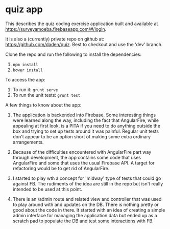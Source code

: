 quiz app
====

This describes the quiz coding exercise application built and available at https://surveyamoeba.firebaseapp.com/#/login.

It is also a (currently) private repo on github at: https://github.com/daden/quiz. Best to checkout and use the
'dev' branch.

Clone the repo and run the following to install the dependencies:

1. ```npm install```
2. ```bower install```

To access the app:

1. To run it: ```grunt serve```
2. To run the unit tests: ```grunt test```


A few things to know about the app:

1. The application is backended into Firebase. Some interesting things were learned along the way, including the
    fact that AngularFire, while appealing at first look, is a PITA if you need to do anything outside the box
    and trying to set up tests around it was painful. Regular unit tests don't appear to be an option
    short of making some extra ordinary arrangements.

2. Because of the difficulties encountered with AngularFire part way through development, the app contains some code
    that uses AngularFire and some that uses the usual Firebase API. A target for refactoring would be to get rid of
    AngularFire.

3. I started to play wth a concept for 'midway' type of tests that could go against FB. The rudiments of the idea
    are still in the repo but isn't really intended to be used at this point.

4. There is an /admin route and related view and controller that was used to play around with and updates on the DB.
    There is nothing pretty or good about the code in there. It started with an idea of creating a simple admin
    interface for managing the application data but ended up as a scratch pad to populate the DB and test some
    interactions with FB.
